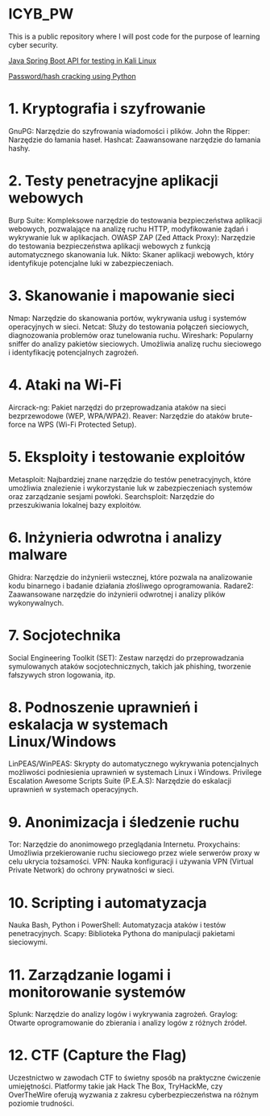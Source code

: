 # ICYB_PW
This is a public repository where I will post code for the purpose of learning cyber security. 

[Java Spring Boot API for testing in Kali Linux](https://github.com/lukaszFD/SpringBoot/tree/main/SpringBoot.ICYB_PW_API) 

[Password/hash cracking using Python](https://github.com/lukaszFD/python/tree/main/password_cracking)

# 1. Kryptografia i szyfrowanie
GnuPG: Narzędzie do szyfrowania wiadomości i plików.
John the Ripper: Narzędzie do łamania haseł.
Hashcat: Zaawansowane narzędzie do łamania hashy.

# 2. Testy penetracyjne aplikacji webowych
Burp Suite: Kompleksowe narzędzie do testowania bezpieczeństwa aplikacji webowych, pozwalające na analizę ruchu HTTP, modyfikowanie żądań i wykrywanie luk w aplikacjach.
OWASP ZAP (Zed Attack Proxy): Narzędzie do testowania bezpieczeństwa aplikacji webowych z funkcją automatycznego skanowania luk.
Nikto: Skaner aplikacji webowych, który identyfikuje potencjalne luki w zabezpieczeniach.

# 3. Skanowanie i mapowanie sieci
Nmap: Narzędzie do skanowania portów, wykrywania usług i systemów operacyjnych w sieci.
Netcat: Służy do testowania połączeń sieciowych, diagnozowania problemów oraz tunelowania ruchu.
Wireshark: Popularny sniffer do analizy pakietów sieciowych. Umożliwia analizę ruchu sieciowego i identyfikację potencjalnych zagrożeń.

# 4. Ataki na Wi-Fi
Aircrack-ng: Pakiet narzędzi do przeprowadzania ataków na sieci bezprzewodowe (WEP, WPA/WPA2).
Reaver: Narzędzie do ataków brute-force na WPS (Wi-Fi Protected Setup).

# 5. Eksploity i testowanie exploitów
Metasploit: Najbardziej znane narzędzie do testów penetracyjnych, które umożliwia znalezienie i wykorzystanie luk w zabezpieczeniach systemów oraz zarządzanie sesjami powłoki.
Searchsploit: Narzędzie do przeszukiwania lokalnej bazy exploitów.

# 6. Inżynieria odwrotna i analizy malware
Ghidra: Narzędzie do inżynierii wstecznej, które pozwala na analizowanie kodu binarnego i badanie działania złośliwego oprogramowania.
Radare2: Zaawansowane narzędzie do inżynierii odwrotnej i analizy plików wykonywalnych.

# 7. Socjotechnika
Social Engineering Toolkit (SET): Zestaw narzędzi do przeprowadzania symulowanych ataków socjotechnicznych, takich jak phishing, tworzenie fałszywych stron logowania, itp.

# 8. Podnoszenie uprawnień i eskalacja w systemach Linux/Windows
LinPEAS/WinPEAS: Skrypty do automatycznego wykrywania potencjalnych możliwości podniesienia uprawnień w systemach Linux i Windows.
Privilege Escalation Awesome Scripts Suite (P.E.A.S): Narzędzie do eskalacji uprawnień w systemach operacyjnych.

# 9. Anonimizacja i śledzenie ruchu
Tor: Narzędzie do anonimowego przeglądania Internetu.
Proxychains: Umożliwia przekierowanie ruchu sieciowego przez wiele serwerów proxy w celu ukrycia tożsamości.
VPN: Nauka konfiguracji i używania VPN (Virtual Private Network) do ochrony prywatności w sieci.

# 10. Scripting i automatyzacja
Nauka Bash, Python i PowerShell: Automatyzacja ataków i testów penetracyjnych.
Scapy: Biblioteka Pythona do manipulacji pakietami sieciowymi.

# 11. Zarządzanie logami i monitorowanie systemów
Splunk: Narzędzie do analizy logów i wykrywania zagrożeń.
Graylog: Otwarte oprogramowanie do zbierania i analizy logów z różnych źródeł.

# 12. CTF (Capture the Flag)
Uczestnictwo w zawodach CTF to świetny sposób na praktyczne ćwiczenie umiejętności. Platformy takie jak Hack The Box, TryHackMe, czy OverTheWire oferują wyzwania z zakresu cyberbezpieczeństwa na różnym poziomie trudności.
